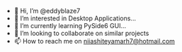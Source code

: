 - 👋 Hi, I’m @eddyblaze7
- 👀 I’m interested in Desktop Applications...
- 🌱 I’m currently learning PySide6 GUI...
- 💞️ I’m looking to collaborate on similar projects
- 📫 How to reach me on niiashiteyamarh7@hotmail.com

<!---
eddyblaze7/eddyblaze7 is a ✨ special ✨ repository because its `README.md` (this file) appears on your GitHub profile.
You can click the Preview link to take a look at your changes.
--->
